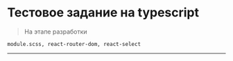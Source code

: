 # Тестовое задание на typescript

> На этапе разработки

```
module.scss, react-router-dom, react-select
```

---
